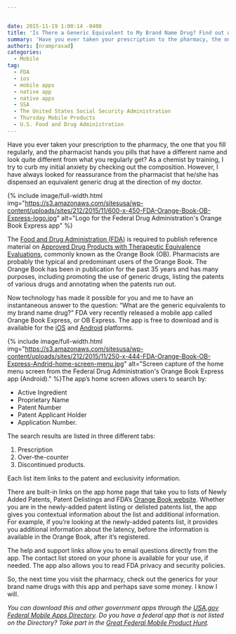 ```yaml
---


date: 2015-11-19 1:00:14 -0400
title: 'Is There a Generic Equivalent to My Brand Name Drug? Find out with FDA OB Express'
summary: 'Have you ever taken your prescription to the pharmacy, the one that you fill regularly, and the pharmacist hands you pills that have&nbsp;a different name and look quite different from what you regularly get? As a chemist by training, I try to curb my initial anxiety by checking out&nbsp;the composition. However, I have always looked'
authors: [nramprasad]
categories:
  - Mobile
tag:
  - FDA
  - ios
  - mobile apps
  - native app
  - native apps
  - SSA
  - The United States Social Security Administration
  - Thursday Mobile Products
  - U.S. Food and Drug Administration
---
```


Have you ever taken your prescription to the pharmacy, the one that you fill regularly, and the pharmacist hands you pills that have a different name and look quite different from what you regularly get? As a chemist by training, I try to curb my initial anxiety by checking out the composition. However, I have always looked for reassurance from the pharmacist that he/she has dispensed an equivalent generic drug at the direction of my doctor.


{% include image/full-width.html img="https://s3.amazonaws.com/sitesusa/wp-content/uploads/sites/212/2015/11/600-x-450-FDA-Orange-Book-OB-Express-logo.jpg" alt="Logo for the Federal Drug Administration's Orange Book Express app" %}

The [Food and Drug Administration (FDA)](http://www.fda.gov) is required to publish reference material on [Approved Drug Products with Therapeutic Equivalence Evaluations](http://www.accessdata.fda.gov/scripts/cder/ob/), commonly known as the Orange Book (OB). Pharmacists are probably the typical and predominant users of the Orange Book. The Orange Book has been in publication for the past 35 years and has many purposes, including promoting the use of generic drugs, listing the patents of various drugs and annotating when the patents run out.

Now technology has made it possible for you and me to have an instantaneous answer to the question: “What are the generic equivalents to my brand name drug?&#8221; FDA very recently released a mobile app called Orange Book Express, or OB Express. The app is free to download and is available for the [iOS](https://itunes.apple.com/us/app/ob-express/id1051007579?mt=8) and [Android](https://play.google.com/store/apps/details?id=gov.fda.fdaob) platforms.


{% include image/full-width.html img="https://s3.amazonaws.com/sitesusa/wp-content/uploads/sites/212/2015/11/250-x-444-FDA-Orange-Book-OB-Express-Andrid-home-screen-menu.jpg" alt="Screen capture of the home menu screen from the Federal Drug Administration's Orange Book Express app (Android)." %}The app&#8217;s home screen allows users to search by:

  * Active Ingredient
  * Proprietary Name
  * Patent Number
  * Patent Applicant Holder
  * Application Number.

The search results are listed in three different tabs:

  1. Prescription
  2. Over-the-counter
  3. Discontinued products.

Each list item links to the patent and exclusivity information.

There are built-in links on the app home page that take you to lists of Newly Added Patents, Patent Delistings and FDA&#8217;s [Orange Book website](http://www.accessdata.fda.gov/scripts/cder/ob/). Whether you are in the newly-added patent listing or delisted patents list, the app gives you contextual information about the list and additional information. For example, if you’re looking at the newly-added patents list, it provides you additional information about the latency, before the information is available in the Orange Book, after it’s registered.

The help and support links allow you to email questions directly from the app. The contact list stored on your phone is available for your use, if needed. The app also allows you to read FDA privacy and security policies.

So, the next time you visit the pharmacy, check out the generics for your brand name drugs with this app and perhaps save some money. I know I will.

_You can download this and other government apps through the [USA.gov Federal Mobile Apps Directory](https://www.usa.gov/mobile-apps). Do you have a federal app that is not listed on the Directory? Take part in the [Great Federal Mobile Product Hunt](https://www.WHATEVER/2015/05/21/start-sleuthing-with-the-great-federal-mobile-product-hunt/)._
